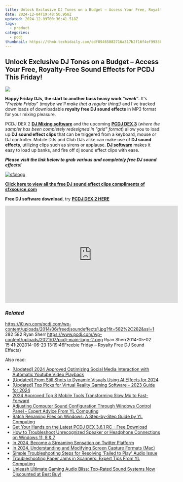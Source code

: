 ```yaml
---
title: Unlock Exclusive DJ Tones on a Budget – Access Your Free, Royalty-Free Sound Effects for PCDJ This Friday!
date: 2024-12-04T19:48:50.958Z
updated: 2024-12-09T00:36:41.518Z
tags:
  - product
categories:
  - pcdj
thumbnail: https://thmb.techidaily.com/cdf09465082716a317b2f16f4ef99338eb56d0b864c0910b3b97914866d756b0.jpg
---
```


## Unlock Exclusive DJ Tones on a Budget – Access Your Free, Royalty-Free Sound Effects for PCDJ This Friday!

[![](https://i0.wp.com/pcdj.com/wp-content/uploads/2014/06/freedjsoundeffects1.jpg?resize=582%2C270&ssl=1)](https://i0.wp.com/pcdj.com/wp-content/uploads/2014/06/freedjsoundeffects1.jpg?fit=582%2C282&ssl=1 "freedjsoundeffects1")

**Happy Friday DJs, the start to another bass heavy work "_week_".** It's "_Freebie Friday_" _(maybe we'll make that a regular thing!)_ and I've tracked down loads of downloadable **royalty free DJ sound effects** in MP3 format for your mixing pleasure. 

PCDJ DEX 2 [**DJ Mixing software**](https://tools.techidaily.com/pcdj/products/) and the upcoming **[PCDJ DEX 3](https://tools.techidaily.com/pcdj/products/)** (_where the sampler has been_ _completely redesigned in "grid" format_) allow you to load up **DJ** **sound effect clips** that can be triggered from a keyboard, mouse or DJ controller. Mobile DJs and Club DJs alike can make use of **DJ sound effects**, utilizing clips such as sirens or applause. [**DJ software**](https://tools.techidaily.com/pcdj/products/) makes it easy to load up banks, and fire off dj sound effect clips with ease. 

_**Please visit the link below to grab various and completely free DJ sound effects!**_ 

[![sfxlogo](https://pcdj.com/wp-content/uploads/2014/05/sfxlogo.jpg)](https://pcdj.com/wp-content/uploads/2014/05/sfxlogo.jpg) 

**[Click here to view all the free DJ sound effect clips compliments of sfxsource.com](http://www.sfxsource.com/free-sound-effects.cfm)** 

**Free DJ software download**, try **[PCDJ DEX 2 HERE](https://tools.techidaily.com/pcdj/products/)**

<!-- affiliate ads begin -->
<iframe width="560" height="315" src="https://www.youtube.com/embed/_O8m9KphYzs?si=jITthzeyX_Kmt9X2" title="YouTube video player" frameborder="0" allow="accelerometer; autoplay; clipboard-write; encrypted-media; gyroscope; picture-in-picture; web-share" referrerpolicy="strict-origin-when-cross-origin" allowfullscreen></iframe>
<!-- affiliate ads end -->

### _Related_

https://i0.wp.com/pcdj.com/wp-content/uploads/2014/06/freedjsoundeffects1.jpg?fit=582%2C282&ssl=1 282 582 Ryan Sherr https://www.pcdj.com/wp-content/uploads/2021/07/pcdj-main-logo-2.png Ryan Sherr2014-05-02 15:41:202014-06-23 13:19:46Freebie Friday – Royalty Free DJ Sound Effects}

<ins class="adsbygoogle"
     style="display:block"
     data-ad-format="autorelaxed"
     data-ad-client="ca-pub-7571918770474297"
     data-ad-slot="1223367746"></ins>

<ins class="adsbygoogle"
     style="display:block"
     data-ad-client="ca-pub-7571918770474297"
     data-ad-slot="8358498916"
     data-ad-format="auto"
     data-full-width-responsive="true"></ins>

<span class="atpl-alsoreadstyle">Also read:</span>
<div><ul>
<li><a href="https://facebook-videos.techidaily.com/updated-2024-approved-optimizing-social-media-interaction-with-automatic-youtube-video-playback/"><u>[Updated] 2024 Approved Optimizing Social Media Interaction with Automatic Youtube Video Playback</u></a></li>
<li><a href="https://fox-boxes.techidaily.com/updated-from-still-shots-to-dynamic-visuals-using-ai-effects-for-2024/"><u>[Updated] From Still Shots to Dynamic Visuals Using AI Effects for 2024</u></a></li>
<li><a href="https://fox-access.techidaily.com/updated-top-picks-for-virtual-reality-gaming-software-2023-guide-for-2024/"><u>[Updated] Top Picks for Virtual Reality Gaming Software - 2023 Guide for 2024</u></a></li>
<li><a href="https://some-guidance.techidaily.com/2024-approved-top-8-mobile-tools-transforming-slow-mo-to-fast-forward/"><u>2024 Approved Top 8 Mobile Tools Transforming Slow Mo to Fast-Forward</u></a></li>
<li><a href="https://win-exclusive.techidaily.com/adjusting-computer-sound-configuration-through-windows-control-panel-expert-advice-from-yl-computing/"><u>Adjusting Computer Sound Configuration Through Windows Control Panel - Expert Advice From YL Computing</u></a></li>
<li><a href="https://win-exclusive.techidaily.com/batch-renaming-files-on-windows-a-step-by-step-guide-by-yl-computing/"><u>Batch Renaming Files on Windows: A Step-by-Step Guide by YL Computing</u></a></li>
<li><a href="https://win-exclusive.techidaily.com/get-your-hands-on-the-latest-pcdj-dex-361-rc-free-download/"><u>Get Your Hands on the Latest PCDJ DEX 3.6.1 RC - Free Download</u></a></li>
<li><a href="https://sound-issues.techidaily.com/how-to-troubleshoot-unrecognized-speaker-or-headphone-connections-on-windows-11-8-and-7/"><u>How to Troubleshoot Unrecognized Speaker or Headphone Connections on Windows 11, 8 & 7</u></a></li>
<li><a href="https://twitter-videos.techidaily.com/in-2024-become-a-streaming-sensation-on-twitter-platform/"><u>In 2024, Become a Streaming Sensation on Twitter Platform</u></a></li>
<li><a href="https://screen-video-capture.techidaily.com/in-2024-understanding-and-modifying-screen-capture-formats-mac/"><u>In 2024, Understanding and Modifying Screen Capture Formats (Mac)</u></a></li>
<li><a href="https://sound-issues.techidaily.com/simple-troubleshooting-steps-for-resolving-failed-to-play-audio-issue/"><u>Simple Troubleshooting Steps for Resolving 'Failed to Play' Audio Issue</u></a></li>
<li><a href="https://win-exclusive.techidaily.com/troubleshooting-paper-jams-in-scanners-expert-tips-from-yl-computing/"><u>Troubleshooting Paper Jams in Scanners: Expert Tips From YL Computing</u></a></li>
<li><a href="https://hardware-updates.techidaily.com/unleash-ultimate-gaming-audio-bliss-top-rated-sound-systems-now-discounted-at-best-buy/"><u>Unleash Ultimate Gaming Audio Bliss: Top-Rated Sound Systems Now Discounted at Best Buy!</u></a></li>
</ul></div>

